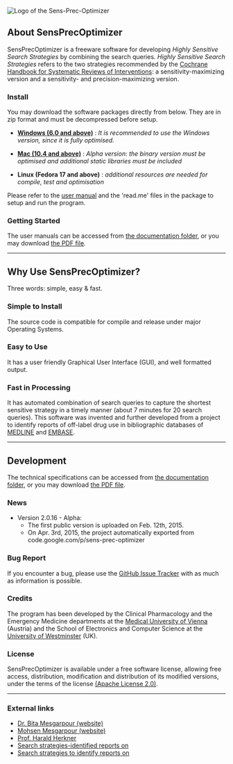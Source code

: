 ![Logo of the Sens-Prec-Optimizer](https://github.com/mesgarpour/sens-prec-optimizer/blob/master/Documentations/Logos/logo_SensPrecOptimizer.jpg)


## About SensPrecOptimizer
SensPrecOptimizer is a freeware software for developing _Highly Sensitive Search Strategies_ by combining the search queries. _Highly Sensitive Search Strategies_ refers to the two strategies recommended by the [Cochrane Handbook for Systematic Reviews of Interventions](http://handbook.cochrane.org/): a sensitivity-maximizing version and a sensitivity- and precision-maximizing version.
      
### Install
You may download the software packages directly from below. They are in zip format and must be decompressed before setup.

  * [**Windows (6.0 and above)**](https://github.com/mesgarpour/sens-prec-optimizer/blob/master/SensPrecOptimizer_Windows_Ver.zip) : *It is recommended to use the Windows version, since it is fully optimised.*

  * [**Mac (10.4 and above)**](https://github.com/mesgarpour/sens-prec-optimizer/blob/master/SensPrecOptimizer_Mac_Ver.zip) : *Alpha version: the binary version must be optimised and additional static libraries must be included*

  * **Linux (Fedora 17 and above)** : *additional resources are needed for compile, test and optimisation*

Please refer to the [user manual](https://github.com/mesgarpour/sens-prec-optimizer/blob/master/Documentations/User%20Guide%20-%202.0.16.15.pdf) and the 'read.me' files in the package to setup and run the program.
   
### Getting Started
The user manuals can be accessed from [the documentation folder](https://github.com/mesgarpour/sens-prec-optimizer/blob/master/Documentations/), or you may download [the PDF file](https://github.com/mesgarpour/sens-prec-optimizer/blob/master/Documentations/User%20Guide%20-%202.0.16.15.pdf).


----
## Why Use SensPrecOptimizer?
Three words: simple, easy & fast.
   
### Simple to Install
The source code is compatible for compile and release under major Operating Systems.  
   
### Easy to Use
It has a user friendly Graphical User Interface (GUI), and well formatted output.
   
### Fast in Processing
It has automated combination of search queries to capture the shortest sensitive strategy in a timely manner (about 7 minutes for 20 search queries). This software was invented and further developed from a project to identify reports of off-label drug use in bibliographic databases of [MEDLINE](http://www.ncbi.nlm.nih.gov/pubmed/22726764) and [EMBASE](http://www.ncbi.nlm.nih.gov/pubmed/23272771).
   
   
   
----
## Development
The technical specifications can be accessed from [the documentation folder](https://github.com/mesgarpour/sens-prec-optimizer/tree/master/Documentations), or you may download [the PDF file](https://github.com/mesgarpour/sens-prec-optimizer/blob/master/Documentations/Technical%20Specification%20-%202.0.16.9.pdf).
   
   
### News
  * Version 2.0.16 - Alpha:
    * The first public version is uploaded on Feb. 12th, 2015. 
    * On Apr. 3rd, 2015, the project automatically exported from code.google.com/p/sens-prec-optimizer
   
### Bug Report
If you encounter a bug, please use the [GitHub Issue Tracker](https://github.com/blog/411-github-issue-tracker) with as much as information is possible.

### Credits
The program has been developed by the Clinical Pharmacology and the Emergency Medicine departments at the [Medical University of Vienna‎](http://www.univie.ac.at/en/) (Austria) and the School of Electronics and Computer Science at the [University of Westminster](http://www.westminster.ac.uk/about-us/faculties/science-and-technology) (UK).
   
### License
SensPrecOptimizer is available under a free software license, allowing free access, distribution, modification and distribution of its modified versions, under the terms of the license [(Apache License 2.0)](http://www.apache.org/licenses/LICENSE-2.0). 



----
### External links
  * [Dr. Bita Mesgarpour (website)](http://www.mesgarpour.ir/)
  * [Mohsen Mesgarpour (website)](http://deucecode.com/)
  * [Prof. Harald Herkner](https://www.researchgate.net/profile/Harald_Herkner/)
  * [Search strategies-identified reports on](http://www.ncbi.nlm.nih.gov/pubmed/22726764)
  * [Search strategies to identify reports on](http://www.ncbi.nlm.nih.gov/pubmed/23272771)

